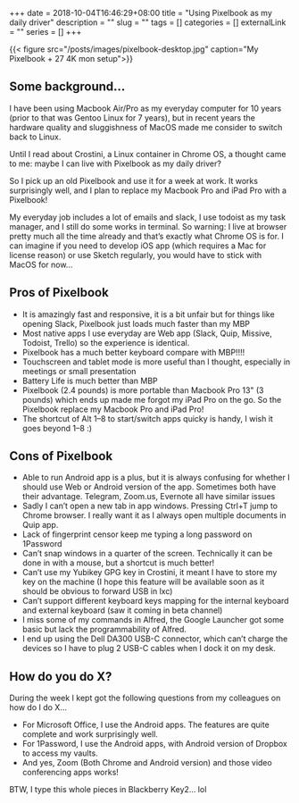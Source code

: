 +++ 
date = 2018-10-04T16:46:29+08:00
title = "Using Pixelbook as my daily driver"
description = ""
slug = "" 
tags = []
categories = []
externalLink = ""
series = []
+++

{{< figure src="/posts/images/pixelbook-desktop.jpg" caption="My Pixelbook + 27 4K mon setup">}}

## Some background...

I have been using Macbook Air/Pro as my everyday computer for 10 years (prior to that was Gentoo Linux for 7 years), but in recent years the hardware quality and sluggishness of MacOS made me consider to switch back to Linux.

Until I read about Crostini, a Linux container in Chrome OS, a thought came to me: maybe I can live with Pixelbook as my daily driver?

So I pick up an old Pixelbook and use it for a week at work. It works surprisingly well, and I plan to replace my Macbook Pro and iPad Pro with a Pixelbook!

My everyday job includes a lot of emails and slack, I use todoist as my task manager, and I still do some works in terminal. So warning: I live at browser pretty much all the time already and that’s exactly what Chrome OS is for. I can imagine if you need to develop iOS app (which requires a Mac for license reason) or use Sketch regularly, you would have to stick with MacOS for now...

## Pros of Pixelbook

* It is amazingly fast and responsive, it is a bit unfair but for things like opening Slack, Pixelbook just loads much faster than my MBP
* Most native apps I use everyday are Web app (Slack, Quip, Missive, Todoist, Trello) so the experience is identical.
* Pixelbook has a much better keyboard compare with MBP!!!!
* Touchscreen and tablet mode is more useful than I thought, especially in meetings or small presentation
* Battery Life is much better than MBP
* Pixelbook (2.4 pounds) is more portable than Macbook Pro 13" (3 pounds) which ends up made me forgot my iPad Pro on the go. So the Pixelbook replace my Macbook Pro and iPad Pro!
* The shortcut of Alt 1–8 to start/switch apps quicky is handy, I wish it goes beyond 1–8 :)

## Cons of Pixelbook

* Able to run Android app is a plus, but it is always confusing for whether I should use Web or Android version of the app. Sometimes both have their advantage. Telegram, Zoom.us, Evernote all have similar issues
* Sadly I can’t open a new tab in app windows. Pressing Ctrl+T jump to Chrome browser. I really want it as I always open multiple documents in Quip app.
* Lack of fingerprint censor keep me typing a long password on 1Password
* Can’t snap windows in a quarter of the screen. Technically it can be done in with a mouse, but a shortcut is much better!
* Can’t use my Yubikey GPG key in Crostini, it meant I have to store my key on the machine (I hope this feature will be available soon as it should be obvious to forward USB in lxc)
* Can’t support different keyboard keys mapping for the internal keyboard and external keyboard (saw it coming in beta channel)
* I miss some of my commands in Alfred, the Google Launcher got some basic but lack the programmability of Alfred.
* I end up using the Dell DA300 USB-C connector, which can’t charge the devices so I have to plug 2 USB-C cables when I dock it on my desk.

## How do you do X?

During the week I kept got the following questions from my colleagues on how do I do X...

* For Microsoft Office, I use the Android apps. The features are quite complete and work surprisingly well.
* For 1Password, I use the Android apps, with Android version of Dropbox to access my vaults.
* And yes, Zoom (Both Chrome and Android version) and those video conferencing apps works!

BTW, I type this whole pieces in Blackberry Key2… lol
